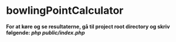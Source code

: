 # bowlingPointCalculator

**For at køre og se resultaterne, gå til project root directory og skriv følgende: *php public/index.php***
